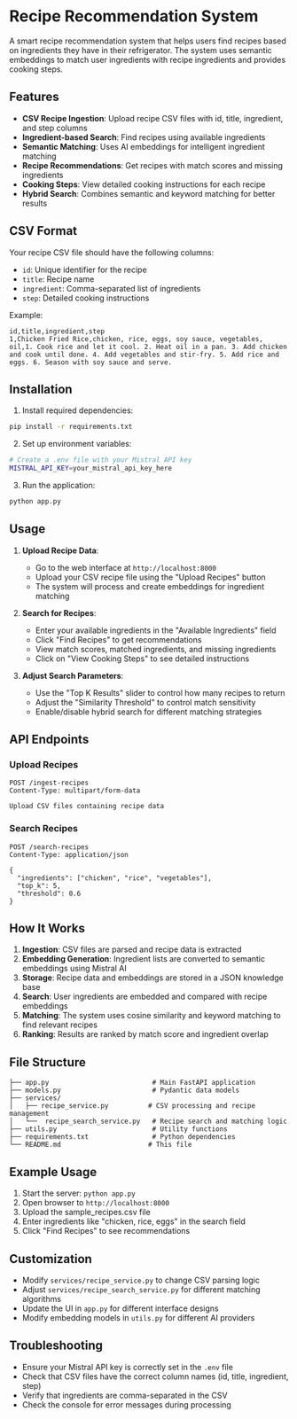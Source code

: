 # Recipe Recommendation System

A smart recipe recommendation system that helps users find recipes based on ingredients they have in their refrigerator. The system uses semantic embeddings to match user ingredients with recipe ingredients and provides cooking steps.

## Features

- **CSV Recipe Ingestion**: Upload recipe CSV files with id, title, ingredient, and step columns
- **Ingredient-based Search**: Find recipes using available ingredients
- **Semantic Matching**: Uses AI embeddings for intelligent ingredient matching
- **Recipe Recommendations**: Get recipes with match scores and missing ingredients
- **Cooking Steps**: View detailed cooking instructions for each recipe
- **Hybrid Search**: Combines semantic and keyword matching for better results

## CSV Format

Your recipe CSV file should have the following columns:

- `id`: Unique identifier for the recipe
- `title`: Recipe name
- `ingredient`: Comma-separated list of ingredients
- `step`: Detailed cooking instructions

Example:

```csv
id,title,ingredient,step
1,Chicken Fried Rice,chicken, rice, eggs, soy sauce, vegetables, oil,1. Cook rice and let it cool. 2. Heat oil in a pan. 3. Add chicken and cook until done. 4. Add vegetables and stir-fry. 5. Add rice and eggs. 6. Season with soy sauce and serve.
```

## Installation

1. Install required dependencies:

```bash
pip install -r requirements.txt
```

2. Set up environment variables:

```bash
# Create a .env file with your Mistral API key
MISTRAL_API_KEY=your_mistral_api_key_here
```

3. Run the application:

```bash
python app.py
```

## Usage

1. **Upload Recipe Data**:

   - Go to the web interface at `http://localhost:8000`
   - Upload your CSV recipe file using the "Upload Recipes" button
   - The system will process and create embeddings for ingredient matching

2. **Search for Recipes**:

   - Enter your available ingredients in the "Available Ingredients" field
   - Click "Find Recipes" to get recommendations
   - View match scores, matched ingredients, and missing ingredients
   - Click on "View Cooking Steps" to see detailed instructions

3. **Adjust Search Parameters**:
   - Use the "Top K Results" slider to control how many recipes to return
   - Adjust the "Similarity Threshold" to control match sensitivity
   - Enable/disable hybrid search for different matching strategies

## API Endpoints

### Upload Recipes

```
POST /ingest-recipes
Content-Type: multipart/form-data

Upload CSV files containing recipe data
```

### Search Recipes

```
POST /search-recipes
Content-Type: application/json

{
  "ingredients": ["chicken", "rice", "vegetables"],
  "top_k": 5,
  "threshold": 0.6
}
```

## How It Works

1. **Ingestion**: CSV files are parsed and recipe data is extracted
2. **Embedding Generation**: Ingredient lists are converted to semantic embeddings using Mistral AI
3. **Storage**: Recipe data and embeddings are stored in a JSON knowledge base
4. **Search**: User ingredients are embedded and compared with recipe embeddings
5. **Matching**: The system uses cosine similarity and keyword matching to find relevant recipes
6. **Ranking**: Results are ranked by match score and ingredient overlap

## File Structure

```
├── app.py                          # Main FastAPI application
├── models.py                       # Pydantic data models
├── services/
│   ├── recipe_service.py          # CSV processing and recipe management
│   └──  recipe_search_service.py   # Recipe search and matching logic
├── utils.py                        # Utility functions
├── requirements.txt                # Python dependencies
└── README.md                      # This file
```

## Example Usage

1. Start the server: `python app.py`
2. Open browser to `http://localhost:8000`
3. Upload the sample_recipes.csv file
4. Enter ingredients like "chicken, rice, eggs" in the search field
5. Click "Find Recipes" to see recommendations

## Customization

- Modify `services/recipe_service.py` to change CSV parsing logic
- Adjust `services/recipe_search_service.py` for different matching algorithms
- Update the UI in `app.py` for different interface designs
- Modify embedding models in `utils.py` for different AI providers

## Troubleshooting

- Ensure your Mistral API key is correctly set in the `.env` file
- Check that CSV files have the correct column names (id, title, ingredient, step)
- Verify that ingredients are comma-separated in the CSV
- Check the console for error messages during processing
